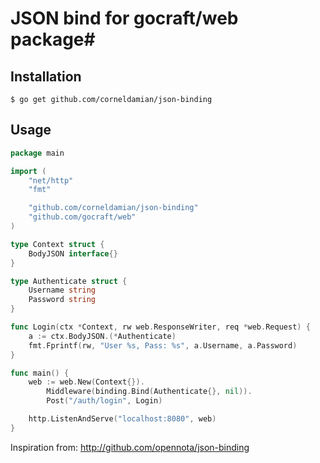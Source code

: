 # JSON bind for gocraft/web package#

## Installation

    $ go get github.com/corneldamian/json-binding

## Usage

```go
package main

import (
	"net/http"
	"fmt"

	"github.com/corneldamian/json-binding"
	"github.com/gocraft/web"
)

type Context struct {
	BodyJSON interface{}
}

type Authenticate struct {
	Username string
	Password string
}

func Login(ctx *Context, rw web.ResponseWriter, req *web.Request) {
	a := ctx.BodyJSON.(*Authenticate)
	fmt.Fprintf(rw, "User %s, Pass: %s", a.Username, a.Password)
}

func main() {
	web := web.New(Context{}).
		Middleware(binding.Bind(Authenticate{}, nil)).
		Post("/auth/login", Login)

	http.ListenAndServe("localhost:8080", web)
}
```


Inspiration from: http://github.com/opennota/json-binding